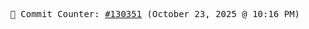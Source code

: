<p align="center">
    <samp>
        📮 Commit Counter: <a href="https://github.com/Javascript-void0/Javascript-void0/commits/main">#130351</a> (October 23, 2025 @ 10:16 PM)
    </samp>
</p>